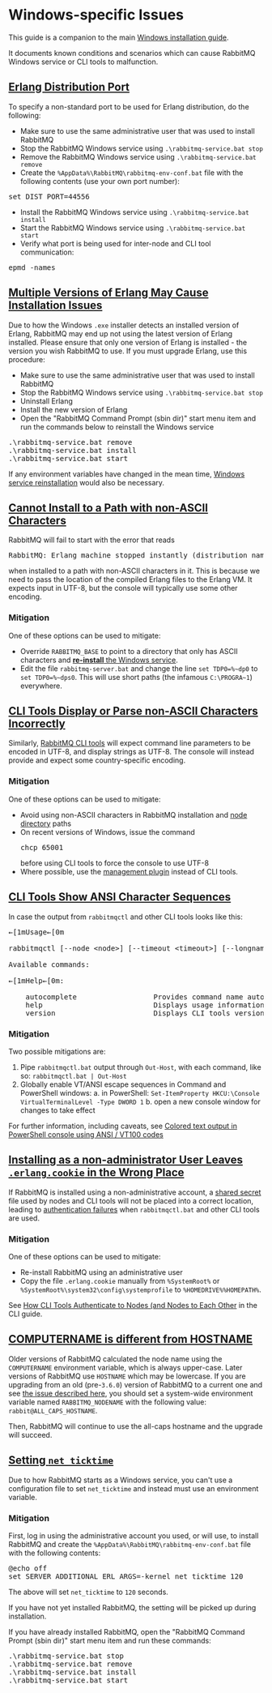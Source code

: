 
<!--
Copyright (c) 2007-2022 VMware, Inc. or its affiliates.

All rights reserved. This program and the accompanying materials
are made available under the terms of the under the Apache License,
Version 2.0 (the "License”); you may not use this file except in compliance
with the License. You may obtain a copy of the License at

https://www.apache.org/licenses/LICENSE-2.0

Unless required by applicable law or agreed to in writing, software
distributed under the License is distributed on an "AS IS" BASIS,
WITHOUT WARRANTIES OR CONDITIONS OF ANY KIND, either express or implied.
See the License for the specific language governing permissions and
limitations under the License.
-->

# Windows-specific Issues

This guide is a companion to the main [Windows installation guide](./install-windows.html).

It documents known conditions and scenarios which can cause RabbitMQ Windows service
or CLI tools to malfunction.


## <a id="erlang-distribution-port" class="anchor" href="#erlang-distribution-port">Erlang Distribution Port</a>

To specify a non-standard port to be used for Erlang distribution, do the following:

 * Make sure to use the same administrative user that was used to install RabbitMQ
 * Stop the RabbitMQ Windows service using `.\rabbitmq-service.bat stop`
 * Remove the RabbitMQ Windows service using `.\rabbitmq-service.bat remove`
 * Create the `%AppData%\RabbitMQ\rabbitmq-env-conf.bat` file with the following contents (use your own port number):

<pre class="lang-powershell">
set DIST_PORT=44556
</pre>

 * Install the RabbitMQ Windows service using `.\rabbitmq-service.bat install`
 * Start the RabbitMQ Windows service using `.\rabbitmq-service.bat start`
 * Verify what port is being used for inter-node and CLI tool communication:

<pre class="lang-bash">
epmd -names
</pre>

## <a id="multiple-erlang-versions" class="anchor" href="#multiple-erlang-versions">Multiple Versions of Erlang May Cause Installation Issues</a>

Due to how the Windows `.exe` installer detects an installed version of Erlang, RabbitMQ may end up not using the latest version of Erlang installed. Please ensure that only one version of Erlang is installed -
the version you wish RabbitMQ to use. If you must upgrade Erlang, use this procedure:

 * Make sure to use the same administrative user that was used to install RabbitMQ
 * Stop the RabbitMQ Windows service using `.\rabbitmq-service.bat stop`
 * Uninstall Erlang
 * Install the new version of Erlang
 * Open the "RabbitMQ Command Prompt (sbin dir)" start menu item and run the commands below to reinstall the Windows service

<pre class="lang-powershell">
.\rabbitmq-service.bat remove
.\rabbitmq-service.bat install
.\rabbitmq-service.bat start
</pre>

If any environment variables have changed in the mean time, [Windows service reinstallation](./configure.html#rabbitmq-env-file-windows) would
also be necessary.


## <a id="non-ascii-paths" class="anchor" href="#non-ascii-paths">Cannot Install to a Path with non-ASCII Characters</a>

RabbitMQ will fail to start with the error that reads

<pre class="lang-plaintext">
RabbitMQ: Erlang machine stopped instantly (distribution name conflict?)
</pre>

when installed to a path with non-ASCII characters in it.
This is because we need to pass the location of the compiled Erlang files to the Erlang VM.
It expects input in UTF-8, but the console will typically use some other encoding.

### Mitigation

One of these options can be used to mitigate:

 * Override `RABBITMQ_BASE` to point to a directory
   that only has ASCII characters and [**re-install** the Windows service](./configure.html#rabbitmq-env-file-windows).
 * Edit the file `rabbitmq-server.bat` and change the
   line `set TDP0=%~dp0` to `set TDP0=%~dps0`.
   This will use short paths (the infamous `C:\PROGRA~1`) everywhere.


## <a id="non-ascii-cli" class="anchor" href="#non-ascii-cli">CLI Tools Display or Parse non-ASCII Characters Incorrectly</a>

Similarly, [RabbitMQ CLI tools](./cli.html) will expect command line
parameters to be encoded in UTF-8, and display strings as
UTF-8. The console will instead provide and expect some country-specific encoding.

### Mitigation

One of these options can be used to mitigate:

 * Avoid using non-ASCII characters in RabbitMQ installation and [node directory](./relocate.html) paths
 * On recent versions of Windows, issue the command
   <pre class="lang-powershell">chcp 65001</pre> before using CLI tools to force
   the console to use UTF-8
 * Where possible, use the [management plugin](./management.html) instead of CLI tools.

## <a id="ansi-sequences" class="anchor" href="#ansi-sequences">CLI Tools Show ANSI Character Sequences</a>

In case the output from `rabbitmqctl` and other CLI tools looks like this:

<pre class="lang-plaintext">
←[1mUsage←[0m

rabbitmqctl [--node &lt;node&gt;] [--timeout &lt;timeout&gt;] [--longnames] [--quiet] &lt;command&gt; [&lt;command options&gt;]

Available commands:

←[1mHelp←[0m:

    autocomplete                  Provides command name autocomplete variants
    help                          Displays usage information for a command
    version                       Displays CLI tools version
</pre>

### Mitigation

Two possible mitigations are:

1. Pipe `rabbitmqctl.bat` output through `Out-Host`, with each command, like so:  `rabbitmqctl.bat | Out-Host`
2. Globally enable VT/ANSI escape sequences in Command and PowerShell windows:
	a.  in PowerShell: `Set-ItemProperty HKCU:\Console VirtualTerminalLevel -Type DWORD 1`
	b. open a new console window for changes to take effect

For further information, including caveats, see [Colored text output in PowerShell console using ANSI / VT100 codes](https://stackoverflow.com/questions/51680709/colored-text-output-in-powershell-console-using-ansi-vt100-codes)


## <a id="cookie-location" class="anchor" href="#cookie-location">Installing as a non-administrator User Leaves `.erlang.cookie` in the Wrong Place</a>

If RabbitMQ is installed using a non-administrative account, a [shared secret](./cli.html#erlang-cookie) file
used by nodes and CLI tools will not be placed into a correct location,
leading to [authentication failures](./cli.html#cli-authentication-failures) when `rabbitmqctl.bat`
and other CLI tools are used.

### Mitigation

One of these options can be used to mitigate:

 * Re-install RabbitMQ using an administrative user
 * Copy the file `.erlang.cookie` manually
   from `%SystemRoot%` or `%SystemRoot%\system32\config\systemprofile`
   to `%HOMEDRIVE%%HOMEPATH%`.

See [How CLI Tools Authenticate to Nodes (and Nodes to Each Other](./cli.html#erlang-cookie) in the CLI guide.


## <a id="computername-vs-hostname" class="anchor" href="#computername-vs-hostname">COMPUTERNAME is different from HOSTNAME</a>

Older versions of RabbitMQ calculated the node name using the `COMPUTERNAME`
environment variable, which is always upper-case. Later versions of RabbitMQ
use `HOSTNAME` which may be lowercase. If you are upgrading from an old
(pre-`3.6.0`) version of RabbitMQ to a current one and see [the issue described
here](https://github.com/rabbitmq/rabbitmq-server/issues/1568), you should set
a system-wide environment variable named `RABBITMQ_NODENAME` with the following
value: `rabbit@ALL_CAPS_HOSTNAME`.

Then, RabbitMQ will continue to use the all-caps hostname and the upgrade will
succeed.


## <a id="net-ticktime" class="anchor" href="#net-ticktime">Setting `net_ticktime`</a>

Due to how RabbitMQ starts as a Windows service, you can't use a configuration
file to set `net_ticktime` and instead must use an environment variable.

### Mitigation

First, log in using the administrative account you used, or will use, to
install RabbitMQ and create the `%AppData%\RabbitMQ\rabbitmq-env-conf.bat` file
with the following contents:

<pre class="lang-powershell">
@echo off
set SERVER_ADDITIONAL_ERL_ARGS=-kernel net_ticktime 120
</pre>

The above will set `net_ticktime` to `120` seconds.

If you have not yet installed RabbitMQ, the setting will be picked up during installation.

If you have already installed RabbitMQ, open the "RabbitMQ Command Prompt (sbin dir)"
start menu item and run these commands:

<pre class="lang-powershell">
.\rabbitmq-service.bat stop
.\rabbitmq-service.bat remove
.\rabbitmq-service.bat install
.\rabbitmq-service.bat start
</pre>
